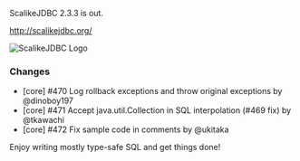 ScalikeJDBC 2.3.3 is out.

http://scalikejdbc.org/

![ScalikeJDBC Logo](http://scalikejdbc.org/images/logo.png)

### Changes

 - [core] #470 Log rollback exceptions and throw original exceptions by @dinoboy197
 - [core] #471 Accept java.util.Collection in SQL interpolation (#469 fix) by @tkawachi
 - [core] #472 Fix sample code in comments by @ukitaka

Enjoy writing mostly type-safe SQL and get things done!
